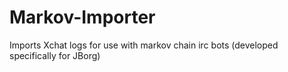 Markov-Importer
===============

Imports Xchat logs for use with markov chain irc bots (developed specifically for JBorg)
